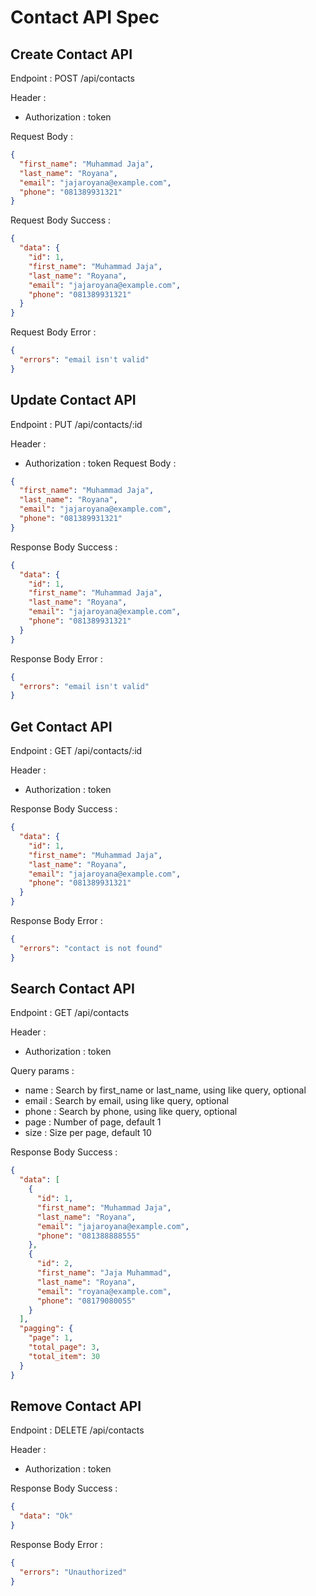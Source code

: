 # Contact API Spec

## Create Contact API

Endpoint : POST /api/contacts

Header :

- Authorization : token

Request Body :

```json
{
  "first_name": "Muhammad Jaja",
  "last_name": "Royana",
  "email": "jajaroyana@example.com",
  "phone": "081389931321"
}
```

Request Body Success :

```json
{
  "data": {
    "id": 1,
    "first_name": "Muhammad Jaja",
    "last_name": "Royana",
    "email": "jajaroyana@example.com",
    "phone": "081389931321"
  }
}
```

Request Body Error :

```json
{
  "errors": "email isn't valid"
}
```

## Update Contact API

Endpoint : PUT /api/contacts/:id

Header :

- Authorization : token
  Request Body :

```json
{
  "first_name": "Muhammad Jaja",
  "last_name": "Royana",
  "email": "jajaroyana@example.com",
  "phone": "081389931321"
}
```

Response Body Success :

```json
{
  "data": {
    "id": 1,
    "first_name": "Muhammad Jaja",
    "last_name": "Royana",
    "email": "jajaroyana@example.com",
    "phone": "081389931321"
  }
}
```

Response Body Error :

```json
{
  "errors": "email isn't valid"
}
```

## Get Contact API

Endpoint : GET /api/contacts/:id

Header :

- Authorization : token

Response Body Success :

```json
{
  "data": {
    "id": 1,
    "first_name": "Muhammad Jaja",
    "last_name": "Royana",
    "email": "jajaroyana@example.com",
    "phone": "081389931321"
  }
}
```

Response Body Error :

```json
{
  "errors": "contact is not found"
}
```

## Search Contact API

Endpoint : GET /api/contacts

Header :

- Authorization : token

Query params :

- name : Search by first_name or last_name, using like query, optional
- email : Search by email, using like query, optional
- phone : Search by phone, using like query, optional
- page : Number of page, default 1
- size : Size per page, default 10

Response Body Success :

```json
{
  "data": [
    {
      "id": 1,
      "first_name": "Muhammad Jaja",
      "last_name": "Royana",
      "email": "jajaroyana@example.com",
      "phone": "081388888555"
    },
    {
      "id": 2,
      "first_name": "Jaja Muhammad",
      "last_name": "Royana",
      "email": "royana@example.com",
      "phone": "08179080055"
    }
  ],
  "pagging": {
    "page": 1,
    "total_page": 3,
    "total_item": 30
  }
}
```

## Remove Contact API

Endpoint : DELETE /api/contacts

Header :

- Authorization : token

Response Body Success :

```json
{
  "data": "Ok"
}
```

Response Body Error :

```json
{
  "errors": "Unauthorized"
}
```
